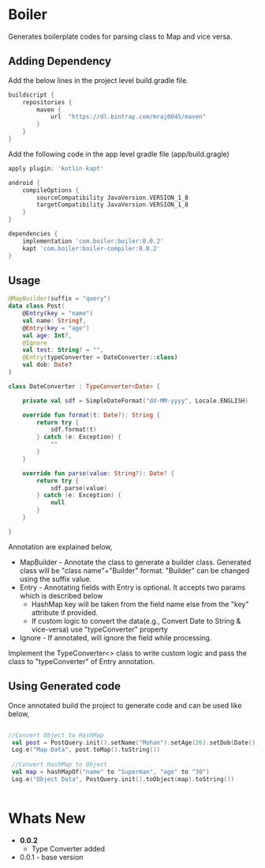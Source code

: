 # Boiler

Generates boilerplate codes for parsing class to Map and vice versa.

## Adding Dependency

Add the below lines in the project level build.gradle file.

```groovy
buildscript {
    repositories {
        maven {
            url  "https://dl.bintray.com/mraj0045/maven"
        }
    }
}
```

Add the following code in the app level gradle file (app/build.gragle)

```groovy
apply plugin: 'kotlin-kapt'

android {
    compileOptions {
        sourceCompatibility JavaVersion.VERSION_1_8
        targetCompatibility JavaVersion.VERSION_1_8
    }
}

dependencies {
    implementation 'com.boiler:boiler:0.0.2'
    kapt 'com.boiler:boiler-compiler:0.0.2'
}
```

## Usage

```kotlin
@MapBuilder(suffix = "query")
data class Post(
    @Entry(key = "name")
    val name: String?,
    @Entry(key = "age")
    val age: Int?,
    @Ignore
    val test: String? = "",
    @Entry(typeConverter = DateConverter::class)
    val dob: Date?
)

class DateConverter : TypeConverter<Date> {

    private val sdf = SimpleDateFormat("dd-MM-yyyy", Locale.ENGLISH)

    override fun format(t: Date?): String {
        return try {
            sdf.format(t)
        } catch (e: Exception) {
            ""
        }
    }

    override fun parse(value: String?): Date? {
        return try {
            sdf.parse(value)
        } catch (e: Exception) {
            null
        }
    }

}
```
Annotation are explained below,
* MapBuilder - Annotate the class to generate a builder class. Generated class will be "class name"+"Builder" format. "Builder" can be changed using the suffix value.
* Entry - Annotating fields with Entry is optional. It accepts two params which is described below
  * HashMap key will be taken from the field name else from the "key" attribute if provided.
  * If custom logic to convert the data(e.g., Convert Date to String & vice-versa) use "typeConverter" property
* Ignore - If annotated, will ignore the field while processing.

Implement the TypeConverter<> class to write custom logic and pass the class to "typeConverter" of Entry annotation.

## Using Generated code
Once annotated build the project to generate code and can be used like below,

```kotlin

//Convert Object to HashMap
 val post = PostQuery.init().setName("Mohan").setAge(26).setDob(Date())
 Log.e("Map Data", post.toMap().toString())
 
 //Convert HashMap to Object
 val map = hashMapOf("name" to "Superman", "age" to "30")
 Log.e("Object Data", PostQuery.init().toObject(map).toString())
 
```

# Whats New
* **0.0.2**
  * Type Converter added 
* 0.0.1 - base version
